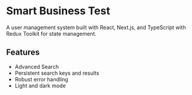 # Smart Business Test

A user management system built with React, Next.js, and TypeScript with Redux Toolkit for state management.

## Features

- Advanced Search
- Persistent search keys and results
- Robust error handling
- Light and dark mode
